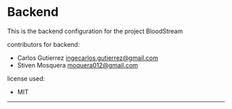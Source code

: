 # Backend

This is the backend configuration for the project BloodStream

contributors for backend:

* Carlos Gutierrez <ingecarlos.gutierrez@gmail.com>
* Stiven Mosquera <moquera012@gmail.com>

license used: 
* MIT


---